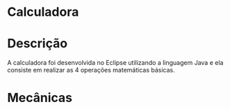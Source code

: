 # Calculadora

# Descrição
A calculadora foi desenvolvida no Eclipse utilizando a linguagem Java e ela consiste em realizar as 4 operações matemáticas básicas.

# Mecânicas


